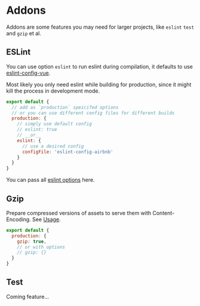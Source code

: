 # Addons

Addons are some features you may need for larger projects, like `eslint` `test` and `gzip` et al.

<!-- toc -->

## ESLint

You can use option `eslint` to run eslint during compilation, it defaults to use [eslint-config-vue](https://github.com/vuejs/eslint-config-vue).

Most likely you only need eslint while building for production, since it might kill the process in development mode.

```js
export default {
  // add as `production` speicifed options
  // or you can use different config files for different builds
  production: {
    // simply use default config
    // eslint: true
    // __or__
    eslint: {
      // use a desired config
      configFile: 'eslint-config-airbnb'
    }
  }
}
```

You can pass all [eslint options](http://eslint.org/docs/developer-guide/nodejs-api#cliengine) here.

## Gzip

Prepare compressed versions of assets to serve them with Content-Encoding. See [Usage](https://github.com/webpack/compression-webpack-plugin#usage).

```js
export default {
  production: {
    gzip: true,
    // or with options
    // gzip: {}
  }
}
```

## Test

Coming feature...

